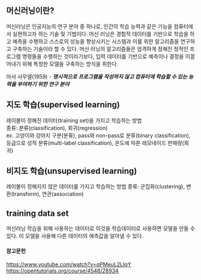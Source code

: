 머신러닝이란?
---------------------
머신러닝은 인공지능의 연구 분야 중 하나로, 인간의 학습 능력과 같은 기능을 컴퓨터에서 실현하고자 하는 기술 및 기법이다. 머신 러닝은 경험적 데이터를 기반으로 학습을 하고 예측을 수행하고 스스로의 성능을 향상시키는 시스템과 이를 위한 알고리즘을 연구하고 구축하는 기술이라 할 수 있다. 머신 러닝의 알고리즘들은 엄격하게 정해진 정적인 프로그램 명령들을 수행하는 것이라기보다, 입력 데이터를 기반으로 예측이나 결정을 이끌어내기 위해 특정한 모델을 구축하는 방식을 취한다.
                       
아서 사무엘(1959) - ***명시적으로 프로그램을 작성하지 않고 컴퓨터에 학습할 수 있는 능력을 부여하기 위한 연구 분야***                  

지도 학습(supervised learning)
---------------------------------
레이블이 정해진 데이터(training set)을 가지고 학습하는 방법                  
종류: 분류(classification), 회귀(regression)                    
ex. 고양이와 강아지 구분(분류), pass와 non-pass로 분류(binary classification), 등급으로 성적 분류(multi-label classification), 온도에 따른 레모네이드 판매량(회귀)               

비지도 학습(unsupervised learning)
--------------------------------------
레이블이 정해지지 않은 데이터를 가지고 학습하는 방법
종류: 군집화(clustering), 변환(transform), 연관(association)

training data set
--------------------------------------
머신러닝 학습을 위해 사용하는 데이터로 이것을 학습데이터로 사용하면 모델을 만들 수 있다. 이 모델을 사용해 다른 데이터의 예측값을 알아낼 수 있다.         



#### 참고문헌
https://www.youtube.com/watch?v=qPMeuL2LIqY              
https://opentutorials.org/course/4548/28934
